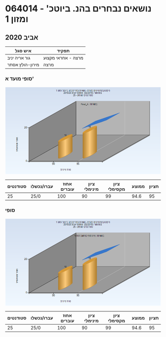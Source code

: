 # 064014 - נושאים נבחרים בהנ. ביוטכ' ומזון 1

## אביב 2020

| איש סגל | תפקיד |
| ---- | ---- |
| גור אריה יניב | מרצה - אחראי מקצוע |
| מירון-הולץ אסתר | מרצה |

### סופי מועד א'

![201902 Final_A](201902/Final_A.png)

| סטודנטים | עברו/נכשלו | אחוז עוברים | ציון מינימלי | ציון מקסימלי | ממוצע | חציון |
| ---- | ---- | ---- | ---- | ---- | ---- | ---- |
| 25 | 25/0 | 100 | 90 | 99 | 94.6 | 95 |

### סופי

![201902 Finals](201902/Finals.png)

| סטודנטים | עברו/נכשלו | אחוז עוברים | ציון מינימלי | ציון מקסימלי | ממוצע | חציון |
| ---- | ---- | ---- | ---- | ---- | ---- | ---- |
| 25 | 25/0 | 100 | 90 | 99 | 94.6 | 95 |

